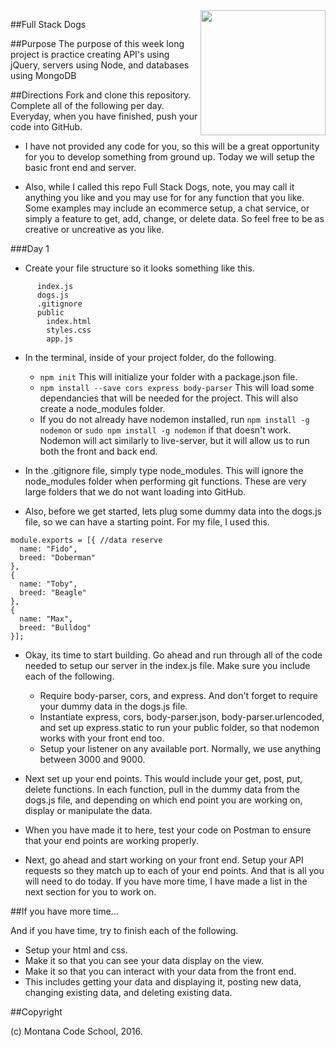<img src="http://montanacodeschool.com/wp-content/uploads/2015/06/MCS_LOGO_v1.png" width="200" align="right"/>

##Full Stack Dogs

##Purpose
The purpose of this week long project is practice creating API's using jQuery, servers using Node, and databases using MongoDB

##Directions
Fork and clone this repository. Complete all of the following per day. Everyday, when you have finished, push your code into GitHub.

* I have not provided any code for you, so this will be a great opportunity for you to develop something from ground up. Today we will setup the basic front end and server.

* Also, while I called this repo Full Stack Dogs, note, you may call it anything you like and you may use for for any function that you like. Some examples may include an ecommerce setup, a chat service, or simply a feature to get, add, change, or delete data. So feel free to be as creative or uncreative as you like.


###Day 1

* Create your file structure so it looks something like this.

```project
      index.js
      dogs.js
      .gitignore
      public
        index.html
        styles.css
        app.js
```

* In the terminal, inside of your project folder, do the following.

  * ``npm init`` This will initialize your folder with a package.json file.
  * ``npm install --save cors express body-parser`` This will load some dependancies that will be needed for the project. This will also create a node_modules folder.
  * If you do not already have nodemon installed, run ``npm install -g nodemon`` or ``sudo npm install -g nodemon`` if that doesn't work. Nodemon will act similarly to live-server, but it will allow us to run both the front and back end.

* In the .gitignore file, simply type node_modules. This will ignore the node_modules folder when performing git functions. These are very large folders that we do not want loading into GitHub.

* Also, before we get started, lets plug some dummy data into the dogs.js file, so we can have a starting point. For my file, I used this.

```
module.exports = [{ //data reserve
  name: "Fido",
  breed: "Doberman"
},
{
  name: "Toby",
  breed: "Beagle"
},
{
  name: "Max",
  breed: "Bulldog"
}];
```

* Okay, its time to start building.  Go ahead and run through all of the code needed to setup our server in the index.js file. Make sure you include each of the following.

  * Require body-parser, cors, and express. And don't forget to require your dummy data in the dogs.js file.
  * Instantiate express, cors, body-parser.json, body-parser.urlencoded, and set up express.static to run your public folder, so that nodemon works with your front end too.
  * Setup your listener on any available port. Normally, we use anything between 3000 and 9000.

* Next set up your end points. This would include your get, post, put, delete functions. In each function, pull in the dummy data from the dogs.js file, and depending on which end point you are working on, display or manipulate the data.

* When you have made it to here, test your code on Postman to ensure that your end points are working properly.

* Next, go ahead and start working on your front end. Setup your API requests so they match up to each of your end points. And that is all you will need to do today. If you have more time, I have made a list in the next section for you to work on.

##If you have more time...

And if you have time, try to finish each of the following.

  * Setup your html and css.
  * Make it so that you can see your data display on the view.
  * Make it so that you can interact with your data from the front end.
  * This includes getting your data and displaying it, posting new data, changing existing data, and deleting existing data.

##Copyright

(c) Montana Code School, 2016.
